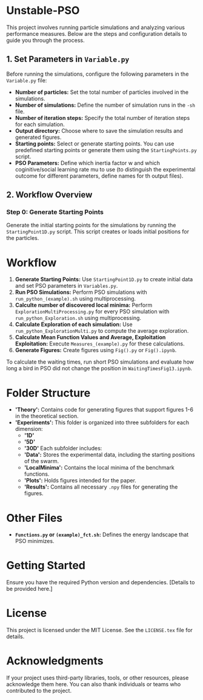 # Unstable-PSO


This project involves running particle simulations and analyzing various performance measures. Below are the steps and configuration details to guide you through the process.

## 1. Set Parameters in `Variable.py`
Before running the simulations, configure the following parameters in the `Variable.py` file:

- **Number of particles:** Set the total number of particles involved in the simulations.
- **Number of simulations:** Define the number of simulation runs in the `-sh` file.
- **Number of iteration steps:** Specify the total number of iteration steps for each simulation.
- **Output directory:** Choose where to save the simulation results and generated figures.
- **Starting points:** Select or generate starting points. You can use predefined starting points or generate them using the `StartingPoints.py` script.
- **PSO Parameters:** Define which inertia factor w and which coginitive/social learning rate mu to use (to distinguish the experimental outcome for different parameters, define names for th output files).

## 2. Workflow Overview

### Step 0: Generate Starting Points
Generate the initial starting points for the simulations by running the `StartingPoint1D.py` script. This script creates or loads initial positions for the particles.

# Workflow
1. **Generate Starting Points:** Use `StartingPoint1D.py` to create initial data and set PSO parameters in `Variables.py`.
2. **Run PSO Simulations:** Perform PSO simulations with `run_python_(example).sh` using multiprocessing.
3. **Calculte number of discovered local minima:** Perform `ExplorationMultiProcessing.py` for every PSO simulation with `run_python_Exploration.sh` using multiprocessing.
4. **Calculate Exploration of each simulation:** Use `run_python_ExplorationMulti.py` to compute the average exploration.
5. **Calculate Mean Function Values and Average, Exploitation Exploitation:** Execute `Measures_(example).py` for these calculations.
6. **Generate Figures:** Create figures using `Fig().py` or `Fig().ipynb`.

To calculate the waiting times, run short PSO simulations and evaluate how long a bird in PSO did not change the position in `WaitingTimesFig13.ipynb`.


# Folder Structure

- **'Theory':** Contains code for generating figures that support figures 1-6 in the theoretical section.
- **'Experiments':** This folder is organized into three subfolders for each dimension:
  - **'1D'**
  - **'5D'**
  - **'30D'**
  Each subfolder includes:
  - **'Data':** Stores the experimental data, including the starting positions of the swarm.
  - **'LocalMinima':** Contains the local minima of the benchmark functions.
  - **'Plots':** Holds figures intended for the paper.
  - **'Results':** Contains all necessary `.npy` files for generating the figures.

# Other Files

- **`Functions.py` or `(example)_fct.sh`:** Defines the energy landscape that PSO minimizes.

# Getting Started

Ensure you have the required Python version and dependencies. [Details to be provided here.]

# License

This project is licensed under the MIT License. See the `LICENSE.tex` file for details.

# Acknowledgments

If your project uses third-party libraries, tools, or other resources, please acknowledge them here. You can also thank individuals or teams who contributed to the project.

